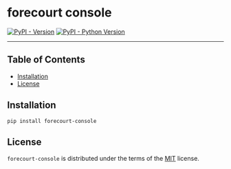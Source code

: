 # forecourt console

[![PyPI - Version](https://img.shields.io/pypi/v/forecourt-console.svg)](https://pypi.org/project/forecourt-console)
[![PyPI - Python Version](https://img.shields.io/pypi/pyversions/forecourt-console.svg)](https://pypi.org/project/forecourt-console)

-----

## Table of Contents

- [Installation](#installation)
- [License](#license)

## Installation

```console
pip install forecourt-console
```

## License

`forecourt-console` is distributed under the terms of the [MIT](https://spdx.org/licenses/MIT.html) license.
